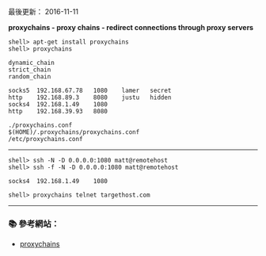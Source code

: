 最後更新： 2016-11-11 

**proxychains - proxy chains - redirect connections through proxy servers**

```console
shell> apt-get install proxychains
shell> proxychains
```
```
dynamic_chain
strict_chain
random_chain
```
```
socks5	192.168.67.78	1080	lamer	secret
http	192.168.89.3	8080	justu	hidden
socks4	192.168.1.49	1080
http	192.168.39.93	8080
```

```
./proxychains.conf
$(HOME)/.proxychains/proxychains.conf
/etc/proxychains.conf
```
---

```console
shell> ssh -N -D 0.0.0.0:1080 matt@remotehost
shell> ssh -f -N -D 0.0.0.0:1080 matt@remotehost
```

```
socks4	192.168.1.49	1080
```

```console
shell> proxychains telnet targethost.com
```

---

### :books: 參考網站：
- [proxychains](http://proxychains.sourceforge.net/)